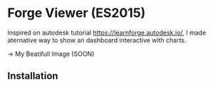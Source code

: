 # Forge Viewer (ES2015)

Inspired on autodesk tutorial https://learnforge.autodesk.io/, I made aternative way to show an dashboard interactive with charts.

-> My Beatifull Image  (SOON)

## Installation